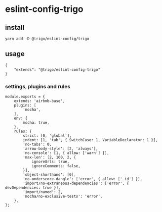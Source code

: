 # eslint-config-trigo

## install

`yarn add -D @trigo/eslint-config/trigo`

## usage

```
{
	"extends": "@trigo/eslint-config-trigo"
}
```

### settings, plugins and rules

```
module.exports = {
	extends: 'airbnb-base',
	plugins: [
		'mocha',
	],
	env: {
		mocha: true,
	},
	rules: {
		strict: [0, 'global'],
		indent: [1, 'tab', { SwitchCase: 1, VariableDeclarator: 1 }],
		'no-tabs': 0,
		'arrow-body-style': [2, 'always'],
		'no-console': [1, { allow: ['warn'] }],
		'max-len': [2, 160, 2, {
			ignoreUrls: true,
			ignoreComments: false,
		}],
		'object-shorthand': [0],
		'no-underscore-dangle': ['error', { allow: ['_id'] }],
		'import/no-extraneous-dependencies': ['error', { devDependencies: true }],
		'import/named': 2,
		'mocha/no-exclusive-tests': 'error',
	},
};
```
